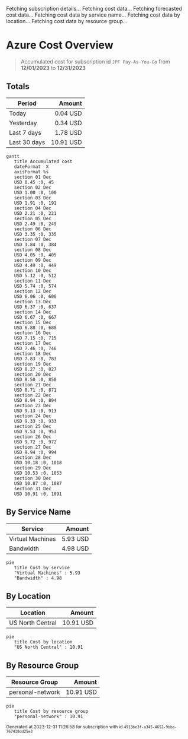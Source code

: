 Fetching subscription details...
Fetching cost data...
Fetching forecasted cost data...
Fetching cost data by service name...
Fetching cost data by location...
Fetching cost data by resource group...
# Azure Cost Overview

> Accumulated cost for subscription id `JPF Pay-As-You-Go` from **12/01/2023** to **12/31/2023**

## Totals

|Period|Amount|
|---|---:|
|Today|0.04 USD|
|Yesterday|0.34 USD|
|Last 7 days|1.78 USD|
|Last 30 days|10.91 USD|

```mermaid
gantt
   title Accumulated cost
   dateFormat  X
   axisFormat %s
   section 01 Dec
   USD 0.45 :0, 45
   section 02 Dec
   USD 1.00 :0, 100
   section 03 Dec
   USD 1.91 :0, 191
   section 04 Dec
   USD 2.21 :0, 221
   section 05 Dec
   USD 2.49 :0, 249
   section 06 Dec
   USD 3.35 :0, 335
   section 07 Dec
   USD 3.84 :0, 384
   section 08 Dec
   USD 4.05 :0, 405
   section 09 Dec
   USD 4.49 :0, 449
   section 10 Dec
   USD 5.12 :0, 512
   section 11 Dec
   USD 5.74 :0, 574
   section 12 Dec
   USD 6.06 :0, 606
   section 13 Dec
   USD 6.37 :0, 637
   section 14 Dec
   USD 6.67 :0, 667
   section 15 Dec
   USD 6.88 :0, 688
   section 16 Dec
   USD 7.15 :0, 715
   section 17 Dec
   USD 7.46 :0, 746
   section 18 Dec
   USD 7.83 :0, 783
   section 19 Dec
   USD 8.27 :0, 827
   section 20 Dec
   USD 8.50 :0, 850
   section 21 Dec
   USD 8.71 :0, 871
   section 22 Dec
   USD 8.94 :0, 894
   section 23 Dec
   USD 9.13 :0, 913
   section 24 Dec
   USD 9.33 :0, 933
   section 25 Dec
   USD 9.53 :0, 953
   section 26 Dec
   USD 9.72 :0, 972
   section 27 Dec
   USD 9.94 :0, 994
   section 28 Dec
   USD 10.18 :0, 1018
   section 29 Dec
   USD 10.53 :0, 1053
   section 30 Dec
   USD 10.87 :0, 1087
   section 31 Dec
   USD 10.91 :0, 1091
```

## By Service Name

|Service|Amount|
|---|---:|
|Virtual Machines|5.93 USD|
|Bandwidth|4.98 USD|

```mermaid
pie
   title Cost by service
   "Virtual Machines" : 5.93
   "Bandwidth" : 4.98
```

## By Location

|Location|Amount|
|---|---:|
|US North Central|10.91 USD|

```mermaid
pie
   title Cost by location
   "US North Central" : 10.91
```

## By Resource Group

|Resource Group|Amount|
|---|---:|
|personal-network|10.91 USD|

```mermaid
pie
   title Cost by resource group
   "personal-network" : 10.91
```

<sup>Generated at 2023-12-31 11:26:58 for subscription with id `4913be3f-a345-4652-9bba-767418dd25e3`</sup>
